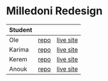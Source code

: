 # Milledoni Redesign

| Student |  |  | 
| :--------------- | :--------------- | :--------------- |
| Ole |	[repo](https://github.com/OFRqq/the-startup-responsive-interactive-website) |	[live site](https://ofrqq.github.io/the-startup-responsive-interactive-website/) |
| Karima | [repo](https://github.com/Karima002/the-startup-responsive-interactive-website-)  |	[live site](https://karima002.github.io/the-startup-responsive-interactive-website-/) |
| Kerem	| [repo](https://github.com/Keremttc/the-startup-responsive-interactive-website) |	[live site](https://keremttc.github.io/the-startup-responsive-interactive-website/) |
| Anouk |	[repo](https://github.com/AnoukdeRooij24/the-startup-responsive-interactive-website) |	[live site](https://anoukderooij24.github.io/the-startup-responsive-interactive-website/) |

